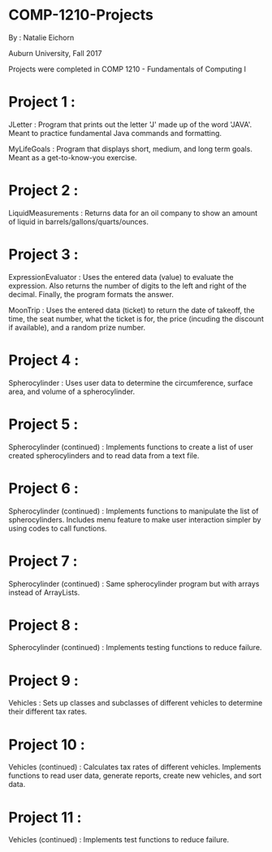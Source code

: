 # COMP-1210-Projects
By : Natalie Eichorn

Auburn University, Fall 2017

Projects were completed in COMP 1210 - Fundamentals of Computing I


# Project 1 : 

  JLetter : Program that prints out the letter 'J' made up of the word 'JAVA'.  Meant to practice fundamental Java commands and formatting.

  MyLifeGoals : Program that displays short, medium, and long term goals.  Meant as a get-to-know-you exercise.
  

# Project 2 :
  
  LiquidMeasurements : Returns data for an oil company to show an amount of liquid in barrels/gallons/quarts/ounces.
  
  
# Project 3 :
  
  ExpressionEvaluator : Uses the entered data (value) to evaluate the expression.  Also returns the number of digits to the left and right of the decimal. Finally, the program formats the answer.

  MoonTrip : Uses the entered data (ticket) to return the date of takeoff, the time, the seat number, what the ticket is for, the price (incuding the discount if available), and a random prize number.


# Project 4 :
  Spherocylinder : Uses user data to determine the circumference, surface area, and volume of a spherocylinder.
  

# Project 5 :
  Spherocylinder (continued) : Implements functions to create a list of user created spherocylinders and to read data from a text file.


# Project 6 :
  Spherocylinder (continued) : Implements functions to manipulate the list of spherocylinders.  Includes menu feature to make user interaction simpler by using codes to call functions.
  
  
# Project 7 :
  Spherocylinder (continued) : Same spherocylinder program but with arrays instead of ArrayLists.
  
  
# Project 8 :
  Spherocylinder (continued) : Implements testing functions to reduce failure.


# Project 9 :
  Vehicles : Sets up classes and subclasses of different vehicles to determine their different tax rates.
  
  
# Project 10 :
  Vehicles (continued) : Calculates tax rates of different vehicles. Implements functions to read user data, generate reports, create new vehicles, and sort data.
  
  
# Project 11 :
  Vehicles (continued) : Implements test functions to reduce failure.
